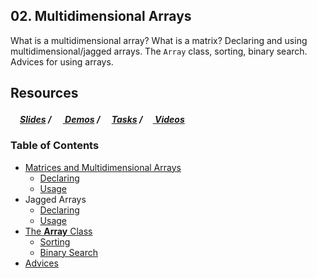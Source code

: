## 02. Multidimensional Arrays
What is a multidimensional array? What is a matrix? Declaring and using multidimensional/jagged arrays. The `Array` class, sorting, binary search. Advices for using arrays.

## Resources

##### [<img src="https://raw.githubusercontent.com/TelerikAcademy/Common/master/icons/presentation.png" height="15" />Slides](https://rawgit.com/TelerikAcademy/CSharp-Part-2/master/Topics/02.%20Multidimensional%20Arrays/slides/index.html) / [<img src="https://raw.githubusercontent.com/TelerikAcademy/Common/master/icons/code.png" height="15"> Demos](demos) / [<img src="https://raw.githubusercontent.com/TelerikAcademy/Common/master/icons/homework.png" height="15">Tasks](homework) / [<img src="https://raw.githubusercontent.com/TelerikAcademy/Common/master/icons/video.png" height="13"> Videos](VIDEOS.md)

### Table of Contents
- [Matrices and Multidimensional Arrays](slides/README.md/#multidimensional)
  - [Declaring](slides/README.md/#delaring)
  - [Usage](slides/README.md/#usage)
- Jagged Arrays
  - [Declaring](slides/README.md/#jaggeddeclare)
  - [Usage](slides/README.md/#jaggedusage)
- [The **Array** Class](slides/README.md/#arrayclass)
  - [Sorting](slides/README.md/#sorting)
  - [Binary Search](slides/README.md/#binarysearch)
- [Advices](slides/README.md/#advices)
